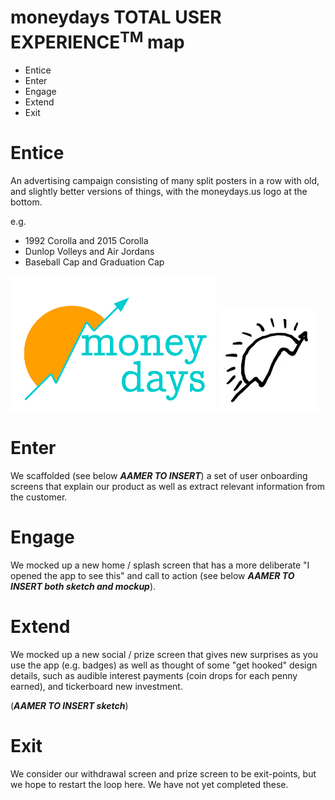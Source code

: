 # moneydays **TOTAL USER EXPERIENCE**<sup>TM</sup> map

* Entice
* Enter
* Engage
* Extend
* Exit

# Entice

An advertising campaign consisting of many split posters in a row with old, and slightly better versions of things, with the moneydays.us logo at the bottom.

e.g.  
* 1992 Corolla and 2015 Corolla
* Dunlop Volleys and Air Jordans
* Baseball Cap and Graduation Cap

![Attempt2](https://github.com/Cash-Economy/BMGF/blob/master/design/logomk2.png "Attempt2")
![Attempt2hand](https://github.com/Cash-Economy/BMGF/blob/master/design/logomk2.0.png "Attempt2hand")

# Enter

We scaffolded (see below ***AAMER TO INSERT***) a set of user onboarding screens that explain our product as well as extract relevant information from the customer.

# Engage

We mocked up a new home / splash screen that has a more deliberate "I opened the app to see this" and call to action (see below ***AAMER TO INSERT both sketch and mockup***).

# Extend

We mocked up a new social / prize screen that gives new surprises as you use the app (e.g. badges) as well as thought of some "get hooked" design details, such as audible interest payments (coin drops for each penny earned), and tickerboard new investment.

(***AAMER TO INSERT sketch***)

# Exit

We consider our withdrawal screen and prize screen to be exit-points, but we hope to restart the loop here. We have not yet completed these.
